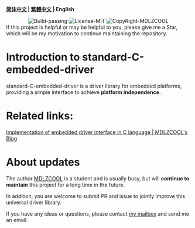 **[简体中文](./README.md) | [繁體中文](./README_zh-tw.md) | English**

<div align="center">
  <img src="https://img.shields.io/badge/Build-passing-%2396C40F" alt="Build-passing"/>
  <img src="https://img.shields.io/badge/License-MIT-%2396C40F" alt="License-MIT"/>
  <img src="https://img.shields.io/badge/CopyRight-MDLZCOOL-%2396C40F" alt="CopyRight-MDLZCOOL"/>
</div>
If this project is helpful or may be helpful to you, please give me a Star, which will be my motivation to continue maintaining the repository.

# Introduction to standard-C-embedded-driver

standard-C-embedded-driver is a driver library for embedded platforms, providing a simple interface to achieve **platform independence**.

# Related links:

[Implementation of embedded driver interface in C language | MDLZCOOL's Blog](https://mdlzcool.github.io/post/cdb42980.html)

# About updates

The author [MDLZCOOL](https://github.com/MDLZCOOL/) is a student and is usually busy, but will **continue to maintain** this project for a long time in the future.

In addition, you are welcome to submit PR and issue to jointly improve this universal driver library.

If you have any ideas or questions, please contact [my mailbox](mdlzcool@foxmail.com) and send me an email.
